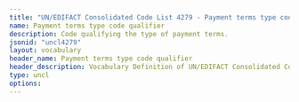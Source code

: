 ```yaml
---
title: "UN/EDIFACT Consolidated Code List 4279 - Payment terms type code qualifier (20B) JSON-LD Vocabulary"
name: Payment terms type code qualifier
description: Code qualifying the type of payment terms.
jsonid: "uncl4279"
layout: vocabulary
header_name: Payment terms type code qualifier
header_description: Vocabulary Definition of UN/EDIFACT Consolidated Code List 4279 - Payment terms type code qualifier (20B) semantics in HTML format. JSON-LD format is available at [uncl4279.jsonld](/vocabulary/uncl4279.jsonld)
type: uncl
options:
---
```

